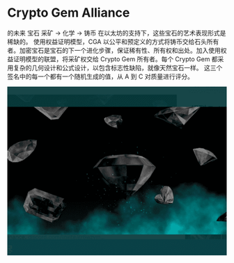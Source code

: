 # Crypto Gem Alliance

的未来
宝石
采矿 → 化学 → 铸币
在以太坊的支持下，这些宝石的艺术表现形式是稀缺的。 使用权益证明模型，CGA 以公平和预定义的方式将铸币交给石头所有者。加密宝石是宝石的下一个进化步骤，保证稀有性、所有权和出处。加入使用权益证明模型的联盟，将采矿权交给 Crypto Gem 所有者。每个 Crypto Gem 都采用复杂的几何设计和公式设计，以包含标志性缺陷，就像天然宝石一样。 这三个签名中的每一个都有一个随机生成的值，从 A 到 C 对质量进行评分。

![NFT](微信截图_20220902163449.png)
